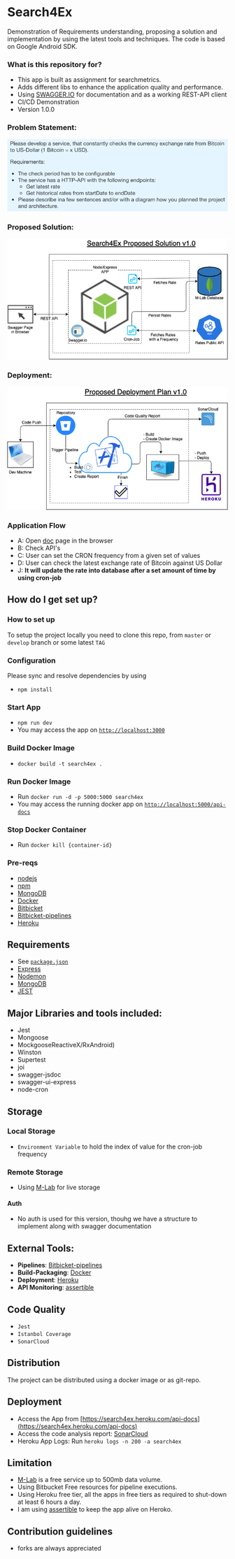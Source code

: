 # Search4Ex #

Demonstration of Requirements understanding, proposing a solution and implementation by using the latest tools and techniques. The code is based on Google Android SDK.

### What is this repository for? ###

* This app is built as assignment for searchmetrics. 
* Adds different libs to enhance the application quality and performance.
* Using [SWAGGER.IO](www.swagger.io) for documentation and as a working REST-API client
* CI/CD Demonstration
* Version 1.0.0

### Problem Statement:
![Problem Statement](screenshots/solution.png)

### Proposed Solution:
![Proposed Solution](screenshots/search.png)

### Deployment:
![Deployment](screenshots/deployment.png)


### Application Flow ###

- A: Open [doc](https://search4ex.heroku.com/api-docs) page in the browser
- B: Check API's
- C: User can set the CRON frequency from a given set of values
- D: User can check the latest exchange rate of Bitcoin against US Dollar
- J: **It will update the rate into database after a set amount of time by using cron-job**

## How do I get set up? ##

### How to set up ###
To setup the project locally you need to clone this repo, from `master` or `develop` branch or some latest `TAG`

### Configuration ###
Please sync and resolve dependencies by using
- `npm install`

### Start App
- `npm run dev`
- You may access the app on [`http://localhost:3000`](http://localhost:5000/api-docs)



### Build Docker Image
- `docker build -t search4ex .`


### Run Docker Image
- Run `docker run -d -p 5000:5000 search4ex`
- You may access the running docker app on [`http://localhost:5000/api-docs`](http://localhost:5000/api-docs)


### Stop Docker Container
- Run `docker kill {container-id}`

### Pre-reqs

- [nodejs](https://nodejs.org)
- [npm](www.npmjs.com/‎)
- [MongoDB](https://www.mongodb.com)
- [Docker](https://www.docker.com/)
- [Bitbicket](www.bitbucket.org)
- [Bitbicket-pipelines](https://bitbucket.org/product/features/pipelines)
- [Heroku](https://dashboard.heroku.com/)

## Requirements ##

- See [`package.json`](/package.json)
- [Express](https://expressjs.com/)
- [Nodemon](https://nodemon.io/)
- [MongoDB](https://www.mongodb.com)
- [JEST](https://jestjs.io)


## Major Libraries and tools included: ##

- Jest
- Mongoose
- MockgooseReactiveX/RxAndroid)
- Winston
- Supertest
- joi
- swagger-jsdoc
- swagger-ui-express
- node-cron

## Storage ##
### Local Storage ###

- `Environment Variable` to hold the index of value for the cron-job frequency

### Remote Storage ###

- Using [M-Lab](www.mlab.com) for live storage


#### Auth ####
- No auth is used for this version, thouhg we have a structure to implement along with swagger documentation


## External Tools: ##

- **Pipelines**: [Bitbicket-pipelines](https://bitbucket.org/product/features/pipelines)
- **Build-Packaging**: [Docker](https://www.docker.com/)
- **Deployment**: [Heroku](https://dashboard.heroku.com/)
- **API Monitoring**: [assertible](https://assertible.com/)


## Code Quality ##

- `Jest`
- `Istanbol Coverage`
- `SonarCloud`

## Distribution ##

The project can be distributed using a docker image or as git-repo.

## Deployment ##
- Access the App from [https://search4ex.heroku.com/api-docs](https://search4ex.heroku.com/api-docs)
- Access the code analysis report: [SonarCloud](https://sonarcloud.io/dashboard?id=Naeem_search4ex)
- Heroku App Logs: Run `heroku logs -n 200 -a search4ex`


## Limitation
- [M-Lab](www.mlab.com) is a free service up to 500mb data volume.
- Using Bitbucket Free resources for pipeline executions.
- Using Heroku free tier, all the apps in free tiers as required to shut-down at least 6 hours a day.
- I am using [assertible](https://assertible.com/) to keep the app alive on Heroko.


## Contribution guidelines ##

- forks are always appreciated
